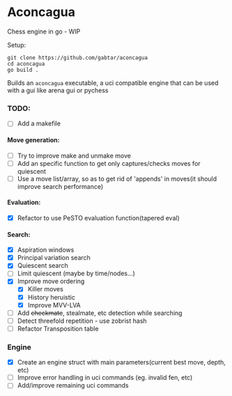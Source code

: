 # Aconcagua

Chess engine in go - WIP

Setup:
```
git clone https://github.com/gabtar/aconcagua
cd aconcagua
go build .
```

Builds an `aconcagua` executable, a uci compatible engine that can be used with a gui like arena gui or pychess 


### TODO:
- [ ] Add a makefile

#### Move generation:
- [ ] Try to improve make and unmake move
- [ ] Add an specific function to get only captures/checks moves for quiescent
- [ ] Use a move list/array, so as to get rid of 'appends' in moves(it should improve search performance)

#### Evaluation:
- [x] Refactor to use PeSTO evaluation function(tapered eval)

#### Search:
- [x] Aspiration windows
- [x] Principal variation search
- [x] Quiescent search
- [ ] Limit quiescent (maybe by time/nodes...)
- [x] Improve move ordering
    - [x] Killer moves
    - [x] History heruistic
    - [x] Improve MVV-LVA
- [ ] Add ~~checkmate~~, stealmate, etc detection while searching
- [ ] Detect threefold repetition - use zobrist hash
- [ ] Refactor Transposition table

### Engine
- [x] Create an engine struct with main parameters(current best move, depth, etc)
- [ ] Improve error handling in uci commands (eg. invalid fen, etc)
- [ ] Add/improve remaining uci commands

